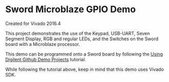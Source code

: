 # Sword Microblaze GPIO Demo
Created for Vivado 2016.4

This project demonstrates the use of the Keypad, USB-UART, Seven Segment Display, RGB and regular LEDs, and the Switches on the Sword board with a Microblaze processor.

This demo can be programmed onto a Sword board by following the [Using Digilent Github Demo Projects](https://reference.digilentinc.com/learn/programmable-logic/tutorials/github-demos/start) tutorial.

While following the tutorial above, keep in mind that this demo uses Vivado SDK.